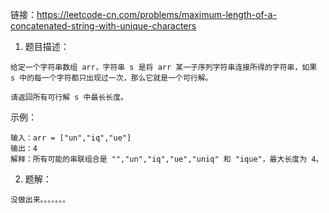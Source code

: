 链接：https://leetcode-cn.com/problems/maximum-length-of-a-concatenated-string-with-unique-characters

1. 题目描述：

```
给定一个字符串数组 arr，字符串 s 是将 arr 某一子序列字符串连接所得的字符串，如果 s 中的每一个字符都只出现过一次，那么它就是一个可行解。

请返回所有可行解 s 中最长长度。

```

示例：

```
输入：arr = ["un","iq","ue"]
输出：4
解释：所有可能的串联组合是 "","un","iq","ue","uniq" 和 "ique"，最大长度为 4。

```

2. 题解：

```
没做出来。。。。。。。
```

```js
```
